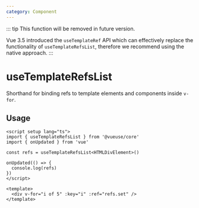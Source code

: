 ```yaml
---
category: Component
---
```


::: tip
This function will be removed in future version.

Vue 3.5 introduced the `useTemplateRef` API which can effectively replace the functionality of `useTemplateRefsList`, therefore we recommend using the native approach.
:::

# useTemplateRefsList

Shorthand for binding refs to template elements and components inside `v-for`.

## Usage

```vue
<script setup lang="ts">
import { useTemplateRefsList } from '@vueuse/core'
import { onUpdated } from 'vue'

const refs = useTemplateRefsList<HTMLDivElement>()

onUpdated(() => {
  console.log(refs)
})
</script>

<template>
  <div v-for="i of 5" :key="i" :ref="refs.set" />
</template>
```
